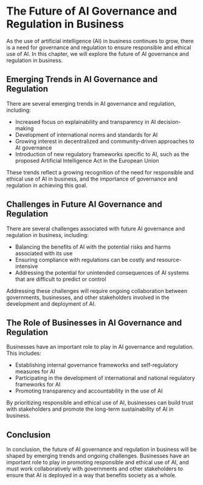 The Future of AI Governance and Regulation in Business
==============================================================================================================

As the use of artificial intelligence (AI) in business continues to grow, there is a need for governance and regulation to ensure responsible and ethical use of AI. In this chapter, we will explore the future of AI governance and regulation in business.

Emerging Trends in AI Governance and Regulation
-----------------------------------------------

There are several emerging trends in AI governance and regulation, including:

* Increased focus on explainability and transparency in AI decision-making
* Development of international norms and standards for AI
* Growing interest in decentralized and community-driven approaches to AI governance
* Introduction of new regulatory frameworks specific to AI, such as the proposed Artificial Intelligence Act in the European Union

These trends reflect a growing recognition of the need for responsible and ethical use of AI in business, and the importance of governance and regulation in achieving this goal.

Challenges in Future AI Governance and Regulation
-------------------------------------------------

There are several challenges associated with future AI governance and regulation in business, including:

* Balancing the benefits of AI with the potential risks and harms associated with its use
* Ensuring compliance with regulations can be costly and resource-intensive
* Addressing the potential for unintended consequences of AI systems that are difficult to predict or control

Addressing these challenges will require ongoing collaboration between governments, businesses, and other stakeholders involved in the development and deployment of AI.

The Role of Businesses in AI Governance and Regulation
------------------------------------------------------

Businesses have an important role to play in AI governance and regulation. This includes:

* Establishing internal governance frameworks and self-regulatory measures for AI
* Participating in the development of international and national regulatory frameworks for AI
* Promoting transparency and accountability in the use of AI

By prioritizing responsible and ethical use of AI, businesses can build trust with stakeholders and promote the long-term sustainability of AI in business.

Conclusion
----------

In conclusion, the future of AI governance and regulation in business will be shaped by emerging trends and ongoing challenges. Businesses have an important role to play in promoting responsible and ethical use of AI, and must work collaboratively with governments and other stakeholders to ensure that AI is deployed in a way that benefits society as a whole.
